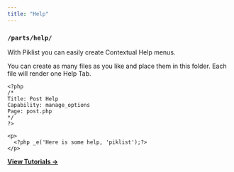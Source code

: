 ```yaml
---
title: "Help"
---
```


### `/parts/help/`

With Piklist you can easily create Contextual Help menus.

You can create as many files as you like and place them in this folder. Each file will render one Help Tab.

```
<?php
/*
Title: Post Help
Capability: manage_options
Page: post.php
*/
?>

<p>
  <?php _e('Here is some help, 'piklist');?>
</p>

```

**[View Tutorials &rightarrow;](/tutorials/help/)**
